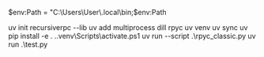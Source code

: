 $env:Path = "C:\Users\User\.local\bin;$env:Path

uv init recursiverpc --lib
uv add multiprocess dill rpyc
uv venv
uv sync
uv pip install -e .
.\.venv\Scripts\activate.ps1
uv run --script .\rpyc_classic.py
uv run .\test.py